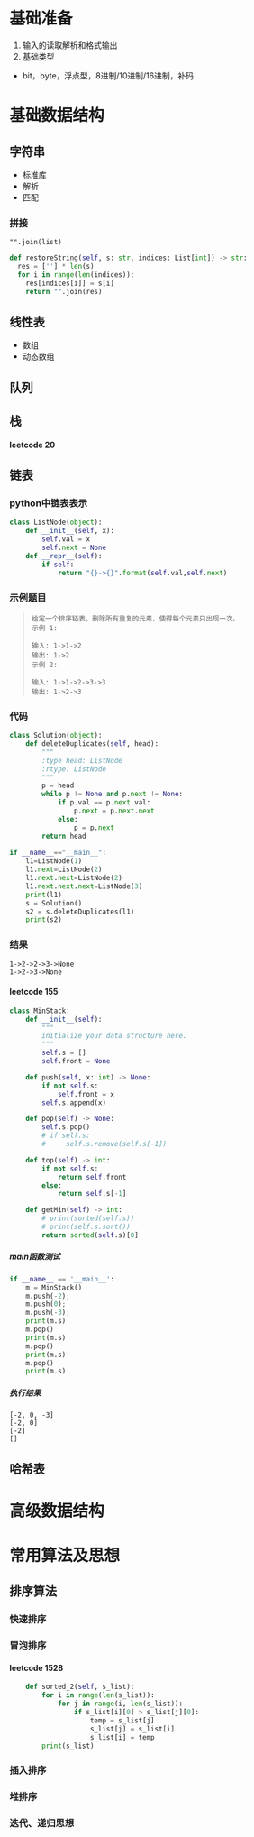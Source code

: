 # **基础准备**

1. 输入的读取解析和格式输出
2. 基础类型

- bit，byte，浮点型，8进制/10进制/16进制，补码

# **基础数据结构**

## 字符串

- 标准库
- 解析
- 匹配

### 拼接

`"".join(list)`

~~~python
def restoreString(self, s: str, indices: List[int]) -> str:
  res = [''] * len(s)
  for i in range(len(indices)):
    res[indices[i]] = s[i]
    return "".join(res)
~~~



## 线性表

- 数组
- 动态数组

## 队列



## 栈

#### leetcode 20

## 链表

### python中链表表示

~~~python
class ListNode(object):
    def __init__(self, x):
        self.val = x
        self.next = None
    def __repr__(self):
        if self:
            return "{}->{}".format(self.val,self.next)
~~~

### 示例题目

> ```
> 给定一个排序链表，删除所有重复的元素，使得每个元素只出现一次。
> 示例 1:
> 
> 输入: 1->1->2
> 输出: 1->2
> 示例 2:
> 
> 输入: 1->1->2->3->3
> 输出: 1->2->3
> ```

### 代码

~~~python
class Solution(object):
    def deleteDuplicates(self, head):
        """
        :type head: ListNode
        :rtype: ListNode
        """
        p = head
        while p != None and p.next != None:
            if p.val == p.next.val:
                p.next = p.next.next
            else:
                p = p.next
        return head
 
if __name__=="__main__":
    l1=ListNode(1)
    l1.next=ListNode(2)
    l1.next.next=ListNode(2)
    l1.next.next.next=ListNode(3)
    print(l1)
    s = Solution()
    s2 = s.deleteDuplicates(l1)
    print(s2)

~~~

### 结果

~~~
1->2->2->3->None
1->2->3->None
~~~

#### leetcode 155

~~~python
class MinStack:
    def __init__(self):
        """
        initialize your data structure here.
        """
        self.s = []
        self.front = None

    def push(self, x: int) -> None:
        if not self.s:
            self.front = x
        self.s.append(x)

    def pop(self) -> None:
        self.s.pop()
        # if self.s:
        #     self.s.remove(self.s[-1])

    def top(self) -> int:
        if not self.s:
            return self.front
        else:
            return self.s[-1]

    def getMin(self) -> int:
        # print(sorted(self.s))
        # print(self.s.sort())
        return sorted(self.s)[0]
~~~

##### main函数测试

~~~python
if __name__ == '__main__':
    m = MinStack()
    m.push(-2);
    m.push(0);
    m.push(-3);
    print(m.s)
    m.pop()
    print(m.s)
    m.pop()
    print(m.s)
    m.pop()
    print(m.s)
~~~

##### 执行结果

~~~
[-2, 0, -3]
[-2, 0]
[-2]
[]
~~~



## 哈希表



# **高级数据结构**







# 常用算法及思想

## 排序算法

### 快速排序



### 冒泡排序

#### leetcode 1528

~~~python
    def sorted_2(self, s_list):
        for i in range(len(s_list)):
            for j in range(i, len(s_list)):
                if s_list[i][0] > s_list[j][0]:
                    temp = s_list[j]
                    s_list[j] = s_list[i]
                    s_list[i] = temp
        print(s_list)
~~~

### 插入排序

### 堆排序

### 迭代、递归思想



